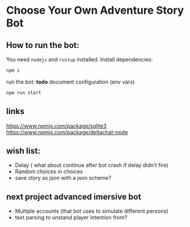 # Choose Your Own Adventure Story Bot


## How to run the bot:

You need `nodejs` and `rustup` installed.
Install dependencies:
```sh
npm i
```

run the bot:
__todo__ document configuration (env vars)
```sh
npm run start
```


## links
https://www.npmjs.com/package/sqlite3
https://www.npmjs.com/package/deltachat-node


## wish list:

- Delay ( what about continue after bot crash if delay didn't fire)
- Random choices in choices
- save story as json with a json scheme?


## next project advanced imersive bot
- Multiple accounts (that bot uses to simulate different persons)
- text parsing to unstand player intention from?
